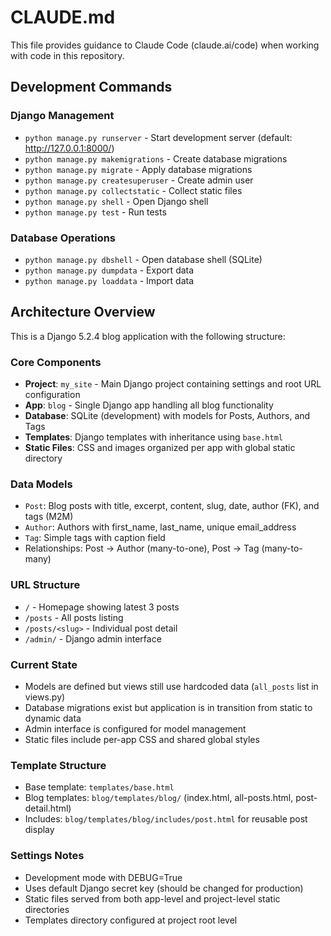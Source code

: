 # CLAUDE.md

This file provides guidance to Claude Code (claude.ai/code) when working with code in this repository.

## Development Commands

### Django Management
- `python manage.py runserver` - Start development server (default: http://127.0.0.1:8000/)
- `python manage.py makemigrations` - Create database migrations
- `python manage.py migrate` - Apply database migrations
- `python manage.py createsuperuser` - Create admin user
- `python manage.py collectstatic` - Collect static files
- `python manage.py shell` - Open Django shell
- `python manage.py test` - Run tests

### Database Operations
- `python manage.py dbshell` - Open database shell (SQLite)
- `python manage.py dumpdata` - Export data
- `python manage.py loaddata` - Import data

## Architecture Overview

This is a Django 5.2.4 blog application with the following structure:

### Core Components
- **Project**: `my_site` - Main Django project containing settings and root URL configuration
- **App**: `blog` - Single Django app handling all blog functionality
- **Database**: SQLite (development) with models for Posts, Authors, and Tags
- **Templates**: Django templates with inheritance using `base.html`
- **Static Files**: CSS and images organized per app with global static directory

### Data Models
- `Post`: Blog posts with title, excerpt, content, slug, date, author (FK), and tags (M2M)
- `Author`: Authors with first_name, last_name, unique email_address
- `Tag`: Simple tags with caption field
- Relationships: Post -> Author (many-to-one), Post -> Tag (many-to-many)

### URL Structure
- `/` - Homepage showing latest 3 posts
- `/posts` - All posts listing
- `/posts/<slug>` - Individual post detail
- `/admin/` - Django admin interface

### Current State
- Models are defined but views still use hardcoded data (`all_posts` list in views.py)
- Database migrations exist but application is in transition from static to dynamic data
- Admin interface is configured for model management
- Static files include per-app CSS and shared global styles

### Template Structure
- Base template: `templates/base.html`
- Blog templates: `blog/templates/blog/` (index.html, all-posts.html, post-detail.html)
- Includes: `blog/templates/blog/includes/post.html` for reusable post display

### Settings Notes
- Development mode with DEBUG=True
- Uses default Django secret key (should be changed for production)
- Static files served from both app-level and project-level static directories
- Templates directory configured at project root level